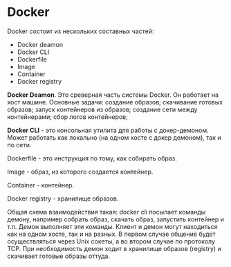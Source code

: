 # Docker

Docker состоит из нескольких составных частей:

* Docker deamon
* Docker CLI
* Dockerfile
* Image
* Container
* Docker registry

__Docker Deamon__. Это среверная часть системы Docker. Он работает на хост машине. Основные задачи: создание образов; скачивание готовых образов; запуск контейнеров из образов; создание сети между контейнерами; сбор логов контейнеров;

__Docker CLI__ - это консольная утилита для работы с докер-демоном. Может работать как локально (на одном хосте с докер демоном), так и по сети.

Dockerfile - это инструкция по тому, как собирать образ.

Image - образ, из которого создается контейнер.

Container - контейнер.

Docker registry - хранилище образов.

Общая схема взаимодействия такая: docker cli посылает команды демону, например собрать образ, скачать образ, запустить контейнер и т.п. Демон выполняет эти команды. Клиент и демон могут находиться как на одном хосте, так и на разных. В первом случае общение будет осуществляться через Unix сокеты, а во втором случае по протоколу TCP. При необходимость демон ходит в хранилище образов (registry) и скачивает готовые образы оттуда.

